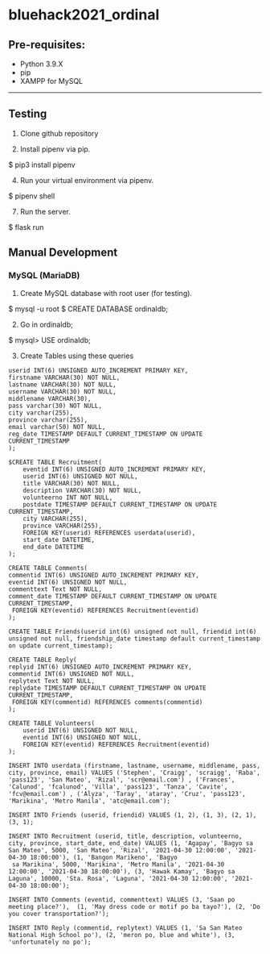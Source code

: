 # bluehack2021_ordinal

## Pre-requisites:

- Python 3.9.X
- pip
- XAMPP for MySQL

---

## Testing

1. Clone github repository

2. Install pipenv via pip.

$ pip3 install pipenv

4. Run your virtual environment via pipenv.

$ pipenv shell

7. Run the server.

$ flask run

## Manual Development

### MySQL (MariaDB)

1. Create MySQL database with root user (for testing).

$ mysql -u root
$ CREATE DATABASE ordinaldb;

2. Go in ordinaldb;

$ mysql> USE ordinaldb;

3. Create Tables using these queries

```CREATE TABLE userdata(
userid INT(6) UNSIGNED AUTO_INCREMENT PRIMARY KEY,
firstname VARCHAR(30) NOT NULL,
lastname VARCHAR(30) NOT NULL,
username VARCHAR(30) NOT NULL,
middlename VARCHAR(30),
pass varchar(30) NOT NULL,
city varchar(255),
province varchar(255),
email varchar(50) NOT NULL,
reg_date TIMESTAMP DEFAULT CURRENT_TIMESTAMP ON UPDATE CURRENT_TIMESTAMP
);
```
```
$CREATE TABLE Recruitment(
    eventid INT(6) UNSIGNED AUTO_INCREMENT PRIMARY KEY,
    userid INT(6) UNSIGNED NOT NULL,
    title VARCHAR(30) NOT NULL,
    description VARCHAR(30) NOT NULL,
    volunteerno INT NOT NULL,
    postdate TIMESTAMP DEFAULT CURRENT_TIMESTAMP ON UPDATE CURRENT_TIMESTAMP,
    city VARCHAR(255),
    province VARCHAR(255),
    FOREIGN KEY(userid) REFERENCES userdata(userid),
    start_date DATETIME,
    end_date DATETIME
);
```
```
CREATE TABLE Comments(
commentid INT(6) UNSIGNED AUTO_INCREMENT PRIMARY KEY,
eventid INT(6) UNSIGNED NOT NULL,
commenttext Text NOT NULL,
comment_date TIMESTAMP DEFAULT CURRENT_TIMESTAMP ON UPDATE CURRENT_TIMESTAMP,
 FOREIGN KEY(eventid) REFERENCES Recruitment(eventid)
);
```
```
CREATE TABLE Friends(userid int(6) unsigned not null, friendid int(6) unsigned not null, friendship_date timestamp default current_timestamp on update current_timestamp);
```
```
CREATE TABLE Reply(
replyid INT(6) UNSIGNED AUTO_INCREMENT PRIMARY KEY,
commentid INT(6) UNSIGNED NOT NULL,
replytext Text NOT NULL,
replydate TIMESTAMP DEFAULT CURRENT_TIMESTAMP ON UPDATE CURRENT_TIMESTAMP,
 FOREIGN KEY(commentid) REFERENCES comments(commentid)
);
```
```
CREATE TABLE Volunteers(
    userid INT(6) UNSIGNED NOT NULL,
    eventid INT(6) UNSIGNED NOT NULL,
    FOREIGN KEY(eventid) REFERENCES Recruitment(eventid)
);
```
```
INSERT INTO userdata (firstname, lastname, username, middlename, pass, city, province, email) VALUES ('Stephen', 'Craigg', 'scraigg', 'Raba', 'pass123', 'San Mateo', 'Rizal', 'scr@email.com') , ('Frances', 'Calunod', 'fcalunod', 'Villa', 'pass123', 'Tanza', 'Cavite', 'fcv@email.com') , ('Alyza', 'Taray', 'ataray', 'Cruz', 'pass123', 'Marikina', 'Metro Manila', 'atc@email.com');
```
```
INSERT INTO Friends (userid, friendid) VALUES (1, 2), (1, 3), (2, 1), (3, 1);
```
```
INSERT INTO Recruitment (userid, title, description, volunteerno, city, province, start_date, end_date) VALUES (1, 'Agapay', 'Bagyo sa San Mateo', 5000, 'San Mateo', 'Rizal', '2021-04-30 12:00:00', '2021-04-30 18:00:00'), (1, 'Bangon Marikeno', 'Bagyo
 sa Marikina', 5000, 'Marikina', 'Metro Manila', '2021-04-30 12:00:00', '2021-04-30 18:00:00'), (3, 'Hawak Kamay', 'Bagyo sa Laguna', 10000, 'Sta. Rosa', 'Laguna', '2021-04-30 12:00:00', '2021-04-30 18:00:00');
```
```
INSERT INTO Comments (eventid, commenttext) VALUES (3, 'Saan po meeting place?'),  (1, 'May dress code or motif po ba tayo?'), (2, 'Do you cover transportation?');
```
```
INSERT INTO Reply (commentid, replytext) VALUES (1, 'Sa San Mateo National High School po'), (2, 'meron po, blue and white'), (3, 'unfortunately no po');
```
